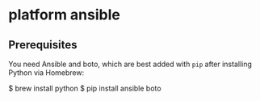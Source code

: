 platform ansible
================

## Prerequisites
You need Ansible and boto, which are best added with `pip` after installing Python via Homebrew:

   $ brew install python
   $ pip install ansible boto

